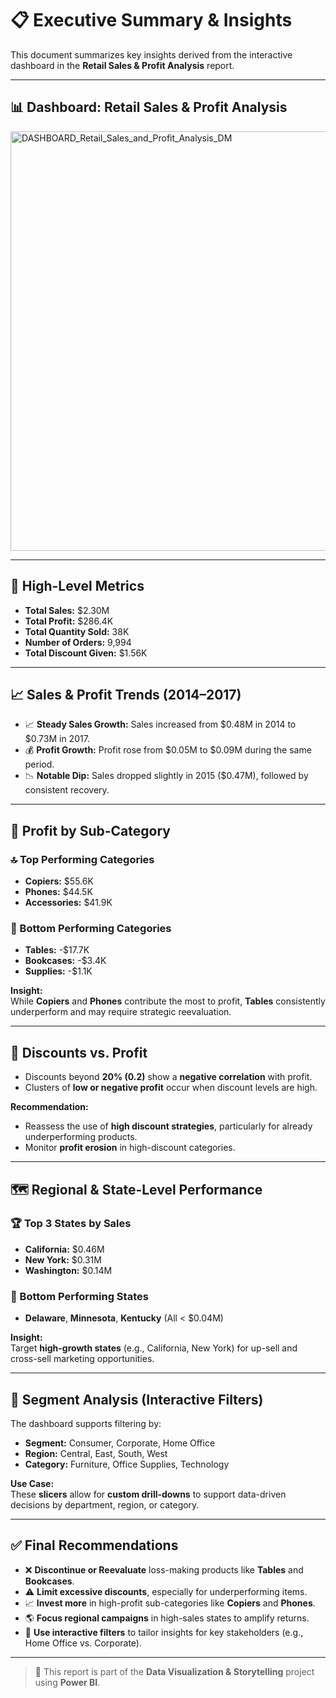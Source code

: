 # 📋 Executive Summary & Insights

This document summarizes key insights derived from the interactive dashboard in the **Retail Sales & Profit Analysis** report.

---

## 📊 Dashboard: Retail Sales & Profit Analysis

<img width="1190" height="671" alt="DASHBOARD_Retail_Sales_and_Profit_Analysis_DM" src="https://github.com/user-attachments/assets/41341cf4-254c-4469-9339-639f283fb04b" />

---

## 📌 High-Level Metrics

- **Total Sales:** $2.30M  
- **Total Profit:** $286.4K  
- **Total Quantity Sold:** 38K  
- **Number of Orders:** 9,994  
- **Total Discount Given:** $1.56K  

---

## 📈 Sales & Profit Trends (2014–2017)

- 📈 **Steady Sales Growth:** Sales increased from $0.48M in 2014 to $0.73M in 2017.
- 💰 **Profit Growth:** Profit rose from $0.05M to $0.09M during the same period.
- 📉 **Notable Dip:** Sales dropped slightly in 2015 ($0.47M), followed by consistent recovery.

---

## 💼 Profit by Sub-Category

### 🔝 Top Performing Categories
- **Copiers:** $55.6K  
- **Phones:** $44.5K  
- **Accessories:** $41.9K  

### 🔻 Bottom Performing Categories
- **Tables:** -$17.7K  
- **Bookcases:** -$3.4K  
- **Supplies:** -$1.1K  

**Insight:**  
While **Copiers** and **Phones** contribute the most to profit, **Tables** consistently underperform and may require strategic reevaluation.

---

## 💸 Discounts vs. Profit

- Discounts beyond **20% (0.2)** show a **negative correlation** with profit.
- Clusters of **low or negative profit** occur when discount levels are high.

**Recommendation:**  
- Reassess the use of **high discount strategies**, particularly for already underperforming products.
- Monitor **profit erosion** in high-discount categories.

---

## 🗺️ Regional & State-Level Performance

### 🏆 Top 3 States by Sales
- **California:** $0.46M  
- **New York:** $0.31M  
- **Washington:** $0.14M  

### 🚨 Bottom Performing States
- **Delaware**, **Minnesota**, **Kentucky** (All < $0.04M)

**Insight:**  
Target **high-growth states** (e.g., California, New York) for up-sell and cross-sell marketing opportunities.

---

## 🧩 Segment Analysis (Interactive Filters)

The dashboard supports filtering by:

- **Segment:** Consumer, Corporate, Home Office  
- **Region:** Central, East, South, West  
- **Category:** Furniture, Office Supplies, Technology  

**Use Case:**  
These **slicers** allow for **custom drill-downs** to support data-driven decisions by department, region, or category.

---

## ✅ Final Recommendations

- ❌ **Discontinue or Reevaluate** loss-making products like **Tables** and **Bookcases**.
- ⚠️ **Limit excessive discounts**, especially for underperforming items.
- 📈 **Invest more** in high-profit sub-categories like **Copiers** and **Phones**.
- 🌎 **Focus regional campaigns** in high-sales states to amplify returns.
- 🎯 **Use interactive filters** to tailor insights for key stakeholders (e.g., Home Office vs. Corporate).

---

> 📝 This report is part of the **Data Visualization & Storytelling** project using **Power BI**.
